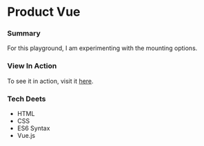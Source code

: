 # Product Vue

### Summary
For this playground, I am experimenting with the mounting options.

### View In Action
To see it in action, visit it [here](https://yxnely.github.io/vue-playground/quoteVue/Quote.html).

### Tech Deets
* HTML
* CSS
* ES6 Syntax
* Vue.js
